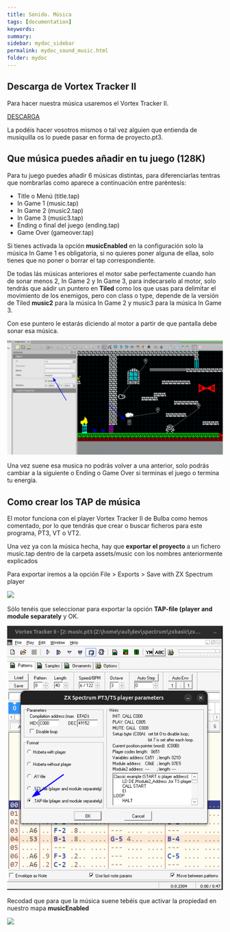 ```yaml
---
title: Sonido. Música
tags: [documentation]
keywords:
summary: 
sidebar: mydoc_sidebar
permalink: mydoc_sound_music.html
folder: mydoc
---
```


## Descarga de Vortex Tracker II

Para hacer nuestra música usaremos el Vortex Tracker II.

[DESCARGA](https://bulba.untergrund.net/vortex_e.htm)

La podéis hacer vosotros mismos o tal vez alguien que entienda de musiquilla os lo puede pasar en forma de proyecto.pt3.

## Que música puedes añadir en tu juego (128K)

Para tu juego puedes añadir 6 músicas distintas, para diferenciarlas tentras que nombrarlas como aparece a continuación entre paréntesis:
* Title o Menú (title.tap)
* In Game 1 (music.tap)
* In Game 2 (music2.tap)
* In Game 3 (music3.tap)
* Ending o final del juego (ending.tap)
* Game Over (gameover.tap)

Si tienes activada la opción **musicEnabled** en la configuración solo la música In Game 1 es obligatoria, si no quieres poner alguna de ellaa, solo tienes que no poner o borrar el tap correspondiente.

De todas lás músicas anteriores el motor sabe perfectamente cuando han de sonar menos 2, In Game 2 y In Game 3, para indecarselo al motor, solo tendrás que aádir un puntero en **Tiled** como los que usas para delimitar el movimiento de los enemigos, pero con class o type, depende de la versión de Tiled **music2** para la música In Game 2 y music3 para la música In Game 3.

Con ese puntero le estarás diciendo al motor a partir de que pantalla debe sonar esa música.

![](images/music_specify_change.png)

Una vez suene esa musica no podrás volver a una anterior, solo podrás cambiar a la siguiente o Ending o Game Over si terminas el juego o termina tu energía.

## Como crear los TAP de música

El motor funciona con el player Vortex Tracker II de Bulba como hemos comentado, por lo que tendrás que crear o buscar ficheros para este programa, PT3, VT o VT2.

Una vez ya con la música hecha, hay que **exportar el proyecto** a un fichero music.tap dentro de la carpeta assets/music con los nombres anteriormente explicados

Para exportar iremos a la opción File > Exports > Save with ZX Spectrum player

![](images/vortex_export_menu.png)

Sólo tenéis que seleccionar para exportar la opción **TAP-file (player and module separately** y OK.

![](images/vortex_compilation_address.png)

Recodad que para que la música suene tebéis que activar la propiedad en nuestro mapa **musicEnabled**

![](images/tiled_music_enabled.png)

